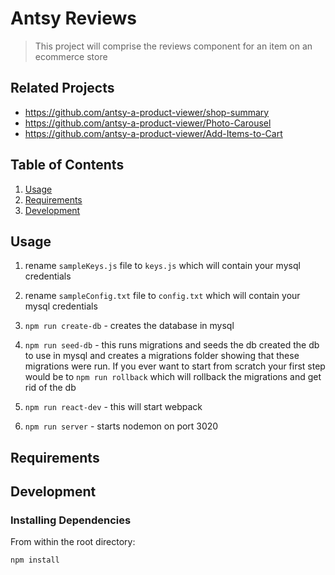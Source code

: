 # Antsy Reviews

> This project will comprise the reviews component for an item on an ecommerce store

## Related Projects

  - https://github.com/antsy-a-product-viewer/shop-summary
  - https://github.com/antsy-a-product-viewer/Photo-Carousel
  - https://github.com/antsy-a-product-viewer/Add-Items-to-Cart

## Table of Contents

1. [Usage](#Usage)
1. [Requirements](#requirements)
1. [Development](#development)

## Usage

1. rename `sampleKeys.js` file to `keys.js` which will contain your mysql credentials

2. rename `sampleConfig.txt` file to `config.txt` which will contain your mysql credentials

3. `npm run create-db` - creates the database in mysql

4. `npm run seed-db` - this runs migrations and seeds the db created the db to use in mysql and creates a migrations folder showing that these migrations were run. If you ever want to start from scratch your first step would be to `npm run rollback` which will rollback the migrations and get rid of the db

5. `npm run react-dev` - this will start webpack

6. `npm run server` - starts nodemon on port 3020


## Requirements

## Development

### Installing Dependencies

From within the root directory:

`npm install`

